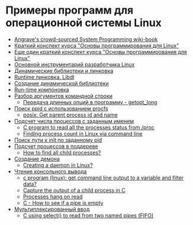 # Примеры программ для операционной системы Linux

  - [Angrave's crowd-sourced System Programming wiki-book][illinois]
  - [Краткий конспект курса "Основы программирования для Linux"][stepic]
  - [Еще один краткий конспект курса "Основы программирования для Linux"][0]
  - [Основной инструментарий разработчика Linux][1]
  - [Динамические библиотеки и линковка][2]
  - [Runtime линковка. Libdl][3]
  - [Создание динамической библиотеки][4]
  - [Run-time компоновка][5]
  - [Разбор аргументов командной строки][6]
      - [Передача длинных опций в программу - getopt_long][7]
  - [Поиск ppid c использованием procfs][8]
      - [posix: Get parent process id and name][9]
  - [Подсчет числа процессов с заданным именем][10]
      - [C program to read all the processes status from /proc][11]
      - [Finding process count in Linux via command line][12]
  - [Поиск пути к init по заданному pid][13]
  - [Подсчет процессов в поддереве][14]
      - [How to find all child processes?][15]
  - [Создание демона][16]
      - [Creating a daemon in Linux?][17]
  - [Чтение консольного вывода][18]
      - [c program (linux): get command line output to a variable and filter data?][19]
      - [Capture the output of a child process in C][20]
      - [Processes hang on read][21]
      - [C - How to see if a pipe is empty][22]
  - [Мультиплексированный ввод][23]
      - [C using select() to read from two named pipes (FIFO)][24]
   
   [illinois]: <https://github.com/angrave/SystemProgramming/wiki>
   [stepic]: <http://devtype.blogspot.com/2016/05/Osnovy-programmirovanija-dlja-Linux.html>
   [0]: <https://github.com/fedorch/stepic-548>
   [1]: <https://github.com/devtype-blogspot-com/Linux-Sample-Code/tree/master/helloworld>
   [2]: <https://github.com/devtype-blogspot-com/Linux-Sample-Code/tree/master/helloworld-lib>
   [3]: <https://github.com/devtype-blogspot-com/Linux-Sample-Code/tree/master/helloworld-dll>
   [4]: <https://github.com/devtype-blogspot-com/Linux-Sample-Code/tree/master/libsolution>
   [5]: <https://github.com/devtype-blogspot-com/Linux-Sample-Code/tree/master/libShared>
   [6]: <https://github.com/devtype-blogspot-com/Linux-Sample-Code/tree/master/valid_args>
   [7]: <http://www.firststeps.ru/linux/r.php?11>
   [8]: <https://github.com/devtype-blogspot-com/Linux-Sample-Code/tree/master/ppid>
   [9]: <https://gist.github.com/fclairamb/a16a4237c46440bdb172>
   [10]: <https://github.com/devtype-blogspot-com/Linux-Sample-Code/tree/master/process_count>
   [11]: <http://stackoverflow.com/a/29992237/2289640>
   [12]: <http://stackoverflow.com/a/3058161/2289640>
   [13]: <https://github.com/devtype-blogspot-com/Linux-Sample-Code/tree/master/path_to_init>
   [14]: <https://github.com/devtype-blogspot-com/Linux-Sample-Code/tree/master/child_process_count>
   [15]: <http://stackoverflow.com/questions/1009552/how-to-find-all-child-processes>   
   [16]: <https://github.com/devtype-blogspot-com/Linux-Sample-Code/tree/master/daemon>
   [17]: <http://stackoverflow.com/a/17955149/2289640>   
   [18]: <https://github.com/devtype-blogspot-com/Linux-Sample-Code/tree/master/pipe_count_zeros>
   [19]: <http://stackoverflow.com/a/12007516>
   [20]: <http://www.microhowto.info/howto/capture_the_output_of_a_child_process_in_c.html>
   [21]: <http://stackoverflow.com/questions/8130922/processes-hang-on-read>
   [22]: <http://stackoverflow.com/questions/13811614/c-how-to-see-if-a-pipe-is-empty>
   [23]: <https://github.com/devtype-blogspot-com/Linux-Sample-Code/tree/master/pipe_select>
   [24]: <http://stackoverflow.com/a/28519306>